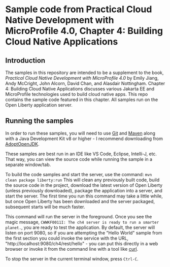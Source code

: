 # Sample code from Practical Cloud Native Development with MicroProfile 4.0, Chapter 4: Building Cloud Native Applications

## Introduction

The samples in this repository are intended to be a supplement to the book, _Practical Cloud Native Development with
MicroProfile 4.0_ by Emily Jiang, Andy McCright, John Alcorn, David Chan, and Alasdair Nottingham. Chapter 4: Building
Cloud Native Applications discusses various Jakarta EE and MicroProfile technologies used to build cloud native apps.
This repo contains the sample code featured in this chapter. All samples run on the Open Liberty application server.

## Running the samples

In order to run these samples, you will need to use [Git](https://git-scm.com/) and [Maven](https://maven.apache.org/)
along with a Java Development Kit v8 or higher - I recommend downloading from [AdoptOpenJDK](https://adoptopenjdk.net/).

These samples are best run in an IDE like VS Code, Eclipse, Intelli-J, etc. That way, you can view the source code while
running the sample in a separate window/tab.

To build the code samples and start the server, use the command: `mvn clean package liberty:run`
This will clean any previously built code, build the source code in the project, download the latest version of Open
Liberty (unless previously downloaded), package the application into a server, and start the server. The first time you
run this command may take a little while, but once Open Liberty has been downloaded and the server packaged, subsequent
starts will be much faster.

This command will run the server in the foreground. Once you see the magic message, 
`CWWKF0011I: The ch4 server is ready to run a smarter planet.`, you are ready to test the application. By default, the
server will listen on port 9080, so if you are attempting the "Hello World" sample from the first section you could
invoke the service with the URL, "http://localhost:9080/ch4/rest/hello" - you can put this directly in a web browser or
invoke it from the command line with a tool like [curl](https://curl.se/).

To stop the server in the current terminal window, press `Ctrl-C`.